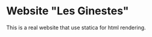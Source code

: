 Website "Les Ginestes"
======================

This is a real website that use statica for html rendering. 